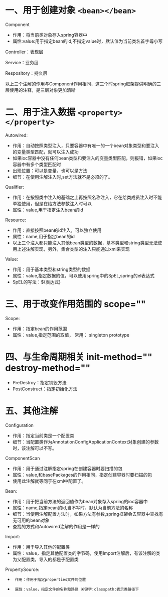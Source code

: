 # 一、用于创建对象 `<bean></bean>`

Component

 * 作用：将当前类对象存入spring容器中
 * 属性:value:用于指定bean的id,不指定value时，默认值为当前类名首字母小写


Controller：表现层

Service：业务层

Respository：持久层

以上三个注解的作用与Component作用相同，这三个时spring框架提供明确的三层使用的注释，是三层对象更加清晰


# 二、用于注入数据 `<property></property>`
Autowired:

 * 作用：自动按照类型注入，只要容器中有唯一的一个bean对象类型和要注入的变量类型匹配，就可以注入成功
 * 如果ioc容器中没有任何bean类型和要注入的变量类型匹配，则报错，如果ioc容器中有多个类型匹配时
 * 出现位置：可以是变量，也可以是方法
 * 细节：在使用注解注入时,set方法就不是必须的了。

Qualifier:

 * 作用：在按照类中注入的基础之上再按照名称注入，它在给类成员注入时不能单独使用，但是在给方法参数注入时可以
 * 属性：value,用于指定注入bean的id

Resource:

 * 作用：直接按照bean的id注入，可以独立使用
 * 属性：name,用于指定bean的id
 * 以上三个注入都只能注入其他bean类型的数据，基本类型和string类型无法使用上述注解实现，另外，集合类型的注入只能通过xml来实现

Value:

 * 作用：用于基本类型和string类型的数据
 * 属性：value,指定数据的值，可以使用spring中的SpEL,spring的el表达式
 * SpEL的写法：${表达式}

# 三、用于改变作用范围的 scope=""
Scope:

 * 作用：指定bean的作用范围
 * 属性：value,指定范围的取值， 常用： singleton prototype

# 四、与生命周期相关 init-method="" destroy-method=""

 * PreDestroy：指定销毁方法
 * PostConstruct：指定初始化方法

# 五、其他注解

Configuration

 * 作用：指定当前类是一个配置类
 * 细节：当配置类作为AnnotationConfigApplicationContext对象创建的参数时，该注解可以不写。

ComponentScan

 * 作用：用于通过注解指定spring在创建容器时要扫描的包
 * 属性：value,和basePackages的作用相同，指定创建容器时要扫描的包
 * 使用此注解就等同于在xml中配置了。

Bean:

 * 作用：用于把当前方法的返回值作为bean对象存入spring的ioc容器中
 * 属性：name,指定bean的id,当不写时，默认为当前方法的名称
 * 细节：当使用注解配置方法时，如果方法有参数,spring框架会去容器中查找有无可用的bean对象
 * 查找的方式和Autowired注解的作用是一样的

Import:

 * 作用：用于导入其他的配置类
 * 属性：value，指定其他配置类的字节码，使用Import注解后，有该注解的类为父配置类，导入的都是子配置类

PropertySource:

 *      作用：作用于指定properties文件的位置
 *      属性：value，指定文件的名称和路径 关键字:classpath:表示类路径下


